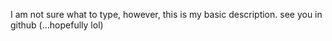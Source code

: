 I am not sure what to type, however, this is my basic description.
	see you in github (...hopefully lol)

